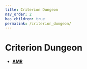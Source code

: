 ```yaml
---
title: Criterion Dungeon
nav_order: 2
has_children: true
permalink: /criterion_dungeon/
---
```

# Criterion Dungeon

- [**AMR**](AMR/README.md)